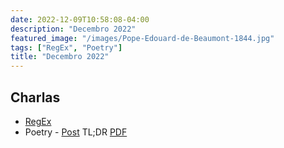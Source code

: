 ```yaml
---
date: 2022-12-09T10:58:08-04:00
description: "Decembro 2022"
featured_image: "/images/Pope-Edouard-de-Beaumont-1844.jpg"
tags: ["RegEx", "Poetry"]
title: "Decembro 2022"
---
```


## Charlas 

- [RegEx](/resources/2022/12/python_regex.pdf)
- Poetry - [Post](https://mateocpdev.github.io/posts/poetry/) TL;DR [PDF](https://mateocpdev.github.io/pdf/poetry/Poetry.pdf)
